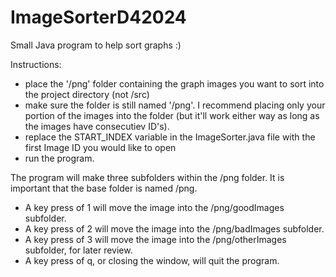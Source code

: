 # ImageSorterD42024
Small Java program to help sort graphs :)

Instructions:
- place the '/png' folder containing the graph images you want to sort into the project directory (not         /src)
- make sure the folder is still named '/png'. I recommend placing only your portion of the images into the folder (but it'll work either way as long as the images have consecutiev ID's).
- replace the START_INDEX variable in the ImageSorter.java file with the first Image ID you would like to open
- run the program.
  
The program will make three subfolders within the /png folder. It is important that the base folder is named /png.

- A key press of 1 will move the image into the /png/goodImages subfolder.
- A key press of 2 will move the image into the /png/badImages subfolder.
- A key press of 3 will move the image into the /png/otherImages subfolder, for later review.
- A key press of q, or closing the window, will quit the program.
